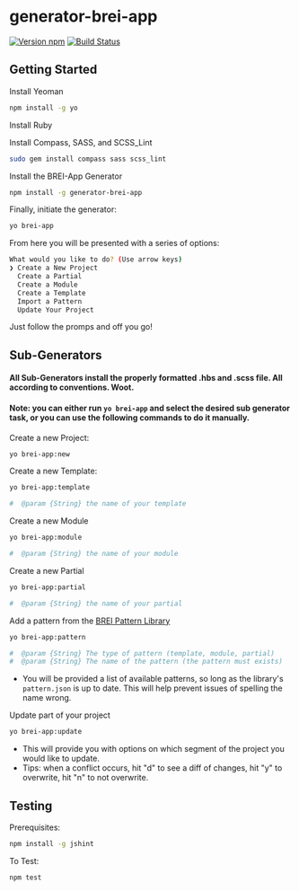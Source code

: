 # generator-brei-app
[![Version npm][version]](http://browsenpm.org/package/generator-brei-app)
[![Build Status](https://travis-ci.org/BarkleyREI/generator-brei-app.svg?branch=master)](https://travis-ci.org/BarkleyREI/generator-brei-app)

[version]: http://img.shields.io/npm/v/generator-brei-app.svg?style=flat-square

## Getting Started

Install Yeoman

```bash
npm install -g yo
```
Install Ruby

Install Compass, SASS, and SCSS_Lint
````bash
sudo gem install compass sass scss_lint
````

Install the BREI-App Generator

```bash
npm install -g generator-brei-app
```

Finally, initiate the generator:

```bash
yo brei-app
```

From here you will be presented with a series of options:
```bash
What would you like to do? (Use arrow keys)
❯ Create a New Project
  Create a Partial
  Create a Module
  Create a Template
  Import a Pattern
  Update Your Project
  ```
Just follow the promps and off you go!

## Sub-Generators

#### All Sub-Generators install the properly formatted .hbs and .scss file. All according to conventions. Woot.

#### Note: you can either run `yo brei-app` and select the desired sub generator task, or you can use the following commands to do it manually.

Create a new Project:
```bash
yo brei-app:new
```

Create a new Template:
```bash
yo brei-app:template

#  @param {String} the name of your template
```

Create a new Module
```bash
yo brei-app:module

#  @param {String} the name of your module
```

Create a new Partial
```bash
yo brei-app:partial

#  @param {String} the name of your partial
```

Add a pattern from the [BREI Pattern Library](https://github.com/BarkleyREI/brei-pattern-library)
```bash
yo brei-app:pattern

#  @param {String} The type of pattern (template, module, partial)
#  @param {String} The name of the pattern (the pattern must exists)
```
- You will be provided a list of available patterns, so long as the library's `pattern.json` is up to date.
This will help prevent issues of spelling the name wrong.

Update part of your project
```bash
yo brei-app:update
```
- This will provide you with options on which segment of the project you would like to update.
 - Tips: when a conflict occurs, hit "d" to see a diff of changes, hit "y" to overwrite, hit "n" to not overwrite.

## Testing

Prerequisites:

```bash
npm install -g jshint
```

To Test:
```bash
npm test
```
